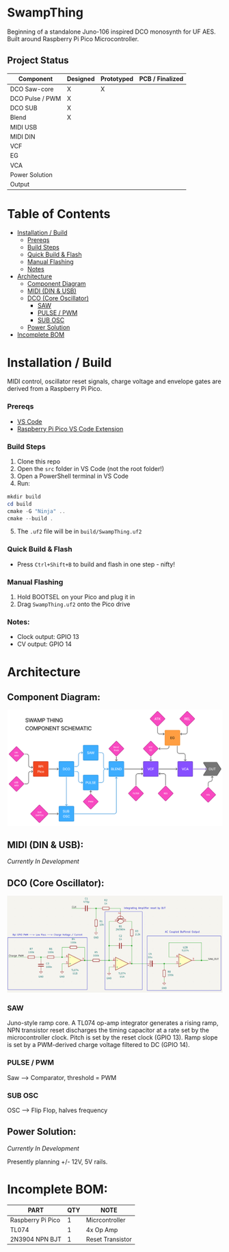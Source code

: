 # **SwampThing**
Beginning of a standalone Juno-106 inspired DCO monosynth for UF AES. Built around Raspberry Pi Pico Microcontroller.

## **Project Status**
| Component         | Designed  | Prototyped  | PCB / Finalized |
| -----             | --------  | ----------- | --------------- |
| DCO Saw-core      | X         | X           |                 |
| DCO Pulse / PWM   | X         |             |                 |
| DCO SUB           | X         |             |                 |
| Blend             | X         |             |                 |
| MIDI USB          |           |             |                 |
| MIDI DIN          |           |             |                 |
| VCF               |           |             |                 |
| EG                |           |             |                 |
| VCA               |           |             |                 |
| Power Solution    |           |             |                 |
| Output            |           |             |                 |

# Table of Contents
- [Installation / Build](#installation--build)
  - [Prereqs](#prereqs)
  - [Build Steps](#build-steps)
  - [Quick Build & Flash](#quick-build--flash)
  - [Manual Flashing](#manual-flashing)
  - [Notes](#notes)
- [Architecture](#architecture)
  - [Component Diagram](#component-diagram)
  - [MIDI (DIN & USB)](#midi-din--usb)
  - [DCO (Core Oscillator)](#dco-core-oscillator)
    - [SAW](#saw)
    - [PULSE / PWM](#pulse--pwm)
    - [SUB OSC](#sub-osc)
  - [Power Solution](#power-solution)
- [Incomplete BOM](#incomplete-bom)

# Installation / Build
MIDI control, oscillator reset signals, charge voltage and envelope gates are derived from a Raspberry Pi Pico.

### Prereqs
- [VS Code](https://code.visualstudio.com/)
- [Raspberry Pi Pico VS Code Extension](https://marketplace.visualstudio.com/items?itemName=raspberry-pi.raspberry-pi-pico)

### Build Steps
1. Clone this repo
2. Open the `src` folder in VS Code (not the root folder!)
3. Open a PowerShell terminal in VS Code
4. Run:
```powershell
mkdir build
cd build
cmake -G "Ninja" ..
cmake --build .
```
5. The `.uf2` file will be in `build/SwampThing.uf2`

### Quick Build & Flash
- Press `Ctrl+Shift+B` to build and flash in one step - nifty!

### Manual Flashing
1. Hold BOOTSEL on your Pico and plug it in
2. Drag `SwampThing.uf2` onto the Pico drive

### Notes:
- Clock output: GPIO 13
- CV output: GPIO 14

# Architecture
## Component Diagram:
![Component Diagram](img/component_diagram.png "Component Diagram")

## MIDI (DIN & USB):
*Currently In Development*

## DCO (Core Oscillator):
![Basic DCO](img/basic_DCO.png "Basic DCO")
### SAW
Juno-style ramp core. A TL074 op-amp integrator generates a rising ramp, NPN transistor reset discharges the timing capacitor at a rate set by the microcontroller clock. Pitch is set by the reset clock (GPIO 13). Ramp slope is set by a PWM-derived charge voltage filtered to DC (GPIO 14).

### PULSE / PWM
Saw --> Comparator, threshold = PWM

### SUB OSC
OSC --> Flip Flop, halves frequency

## Power Solution:
*Currently In Development*

 Presently planning +/- 12V, 5V rails.

# Incomplete BOM:

| PART              | QTY       | NOTE              |
| -----             | --------  | -----------       |
| Raspberry Pi Pico | 1         | Micrcontroller    |
| TL074             | 1         | 4x Op Amp         |
| 2N3904 NPN BJT    | 1         | Reset Transistor  |       

